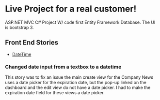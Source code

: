 # Live Project for a real customer!
ASP.NET MVC C# Project W/ code first Entity Framework Database. The UI is bootstrap 3.


## Front End Stories
* [DateTime](#button-sizing-bug)

### Changed date input from a textbox to a datetime
This story was to fix an issue the main create view for the Company News uses a date picker for the expiration date, but the pop-up linked on the dashboard and the edit view do not have a date picker. I had to make the expiration date field for these views a date picker.
